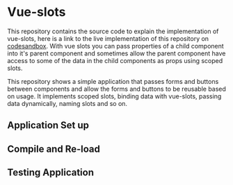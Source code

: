 # Vue-slots

This repository contains the source code to explain the implementation of vue-slots, here is a link to the live implementation of this repository on [codesandbox](). 
With vue slots you can pass properties of a child component into it's parent component and sometimes allow the parent component have access to some of the data in the child components as props using scoped slots.

This repository shows a simple application that passes forms and buttons between components and allow the forms and buttons to be reusable based on usage. It implements scoped slots, binding data with vue-slots, passing data dynamically, naming slots and so on.

## Application Set up

## Compile and Re-load

## Testing Application
